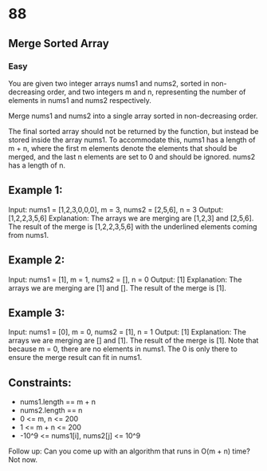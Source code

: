# 88
## Merge Sorted Array
### Easy

You are given two integer arrays nums1 and nums2, sorted in non-decreasing order, and two integers m and n, representing the number of elements in nums1 and nums2 respectively.

Merge nums1 and nums2 into a single array sorted in non-decreasing order.

The final sorted array should not be returned by the function, but instead be stored inside the array nums1. To accommodate this, nums1 has a length of m + n, where the first m elements denote the elements that should be merged, and the last n elements are set to 0 and should be ignored. nums2 has a length of n.

## Example 1:

Input: nums1 = 
    [1,2,3,0,0,0], m = 3, nums2 = [2,5,6], n = 3
Output: 
    [1,2,2,3,5,6]
Explanation: The arrays we are merging are [1,2,3] and [2,5,6].
The result of the merge is [1,2,2,3,5,6] with the underlined elements coming from nums1.

## Example 2:

Input: nums1 = 
    [1], m = 1, nums2 = [], n = 0
Output: 
    [1]
Explanation: The arrays we are merging are [1] and [].
The result of the merge is [1].

## Example 3:

Input: nums1 = 
    [0], m = 0, nums2 = [1], n = 1
Output: 
    [1]
Explanation: The arrays we are merging are [] and [1].
The result of the merge is [1].
Note that because m = 0, there are no elements in nums1. The 0 is only there to ensure the merge result can fit in nums1.

## Constraints:

 - nums1.length == m + n
 - nums2.length == n
 - 0 <= m, n <= 200
 - 1 <= m + n <= 200
 - -10^9 <= nums1[i], nums2[j] <= 10^9

Follow up: Can you come up with an algorithm that runs in O(m + n) time?
Not now.
